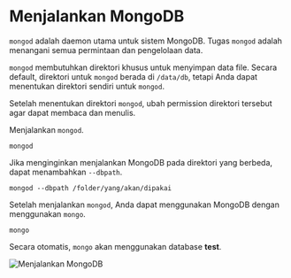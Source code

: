 # Menjalankan MongoDB

`mongod` adalah daemon utama untuk sistem MongoDB. Tugas `mongod` adalah menangani semua permintaan  dan pengelolaan data.

`mongod` membutuhkan direktori khusus untuk menyimpan data file. Secara default, direktori untuk `mongod` berada di `/data/db`, tetapi Anda dapat menentukan direktori sendiri untuk `mongod`.

Setelah menentukan direktori `mongod`, ubah permission direktori tersebut agar dapat membaca dan menulis.

Menjalankan `mongod`.

    mongod

Jika menginginkan menjalankan MongoDB pada direktori yang berbeda, dapat menambahkan `--dbpath`.

    mongod --dbpath /folder/yang/akan/dipakai
    
    
Setelah menjalankan `mongod`, Anda dapat menggunakan MongoDB dengan menggunakan `mongo`.

    mongo
    

Secara otomatis, `mongo` akan menggunakan database **test**.

![Menjalankan MongoDB](https://dl.dropboxusercontent.com/u/83581209/mongodb-untuk-indonesia/assets/menjalankan_mongodb.png)
    
    
    
    
    
    
    
    
    



